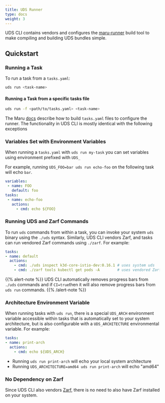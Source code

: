 ```yaml
---
title: UDS Runner
type: docs
weight: 3
---
```

UDS CLI contains vendors and configures the [maru-runner](https://github.com/defenseunicorns/maru-runner) build tool to make compiling and building UDS bundles simple.

## Quickstart

### Running a Task

To run a task from a `tasks.yaml`:

```bash
uds run <task-name>
```

#### Running a Task from a specific tasks file

```bash
uds run -f <path/to/tasks.yaml> <task-name>
```

The Maru [docs](https://github.com/defenseunicorns/maru-runner) describe how to build `tasks.yaml` files to configure the runner. The functionality in UDS CLI is mostly identical with the following exceptions

### Variables Set with Environment Variables

When running a `tasks.yaml` with `uds run my-task` you can set variables using environment prefixed with `UDS_`

For example, running `UDS_FOO=bar uds run echo-foo` on the following task will echo `bar`.

```yaml
variables:
 - name: FOO
   default: foo
tasks:
 - name: echo-foo
   actions:
     - cmd: echo ${FOO}
```

### Running UDS and Zarf Commands

To run `uds` commands from within a task, you can invoke your system `uds` binary using the `./uds` syntax. Similarly, UDS CLI vendors Zarf, and tasks can run vendored Zarf commands using `./zarf`. For example:

```yaml
tasks:
- name: default
  actions:
    - cmd: ./uds inspect k3d-core-istio-dev:0.16.1 # uses system uds
    - cmd: ./zarf tools kubectl get pods -A        # uses vendored Zarf
```

{{% alert-note %}}
UDS CLI automatically removes progress bars from `./uds` commands and if `CI=true`then it will also remove progress bars from `uds run` commands.
{{% /alert-note %}}

### Architecture Environment Variable

When running tasks with `uds run`, there is a special `UDS_ARCH` environment variable accessible within tasks that is automatically set to your system architecture, but is also configurable with a `UDS_ARCHITECTURE` environmental variable. For example:

```yaml
tasks:
- name: print-arch
  actions:
    - cmd: echo ${UDS_ARCH}
```

- Running `uds run print-arch` will echo your local system architecture
- Running `UDS_ARCHITECTURE=amd64 uds run print-arch` will echo "amd64"

### No Dependency on Zarf

Since UDS CLI also vendors [Zarf](https://github.com/defenseunicorns/zarf), there is no need to also have Zarf installed on your system.
